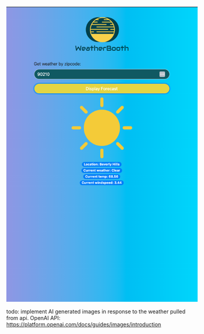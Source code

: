 ![App Image](Assets/screenShot.png)

todo: implement AI generated images in response to the weather pulled from api.
OpenAI API:
https://platform.openai.com/docs/guides/images/introduction
